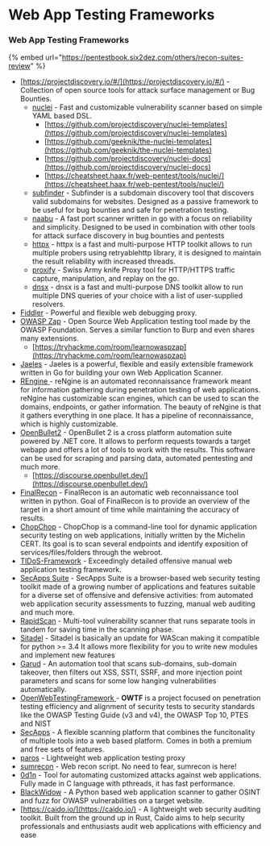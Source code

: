 # Web App Testing Frameworks

### Web App Testing Frameworks

{% embed url="https://pentestbook.six2dez.com/others/recon-suites-review" %}

* [https://projectdiscovery.io/#/](https://projectdiscovery.io/#/) - Collection of open source tools for attack surface management or Bug Bounties.
  * [nuclei](https://github.com/projectdiscovery/nuclei) - Fast and customizable vulnerability scanner based on simple YAML based DSL.
    * [https://github.com/projectdiscovery/nuclei-templates](https://github.com/projectdiscovery/nuclei-templates)
    * [https://github.com/geeknik/the-nuclei-templates](https://github.com/geeknik/the-nuclei-templates)
    * [https://github.com/projectdiscovery/nuclei-docs](https://github.com/projectdiscovery/nuclei-docs)
    * [https://cheatsheet.haax.fr/web-pentest/tools/nuclei/](https://cheatsheet.haax.fr/web-pentest/tools/nuclei/)
  * [subfinder](https://github.com/projectdiscovery/subfinder) - Subfinder is a subdomain discovery tool that discovers valid subdomains for websites. Designed as a passive framework to be useful for bug bounties and safe for penetration testing.
  * [naabu](https://github.com/projectdiscovery/naabu) - A fast port scanner written in go with a focus on reliability and simplicity. Designed to be used in combination with other tools for attack surface discovery in bug bounties and pentests
  * [httpx](https://github.com/projectdiscovery/httpx) - httpx is a fast and multi-purpose HTTP toolkit allows to run multiple probers using retryablehttp library, it is designed to maintain the result reliability with increased threads.
  * [proxify](https://github.com/projectdiscovery/proxify) - Swiss Army knife Proxy tool for HTTP/HTTPS traffic capture, manipulation, and replay on the go.
  * [dnsx](https://github.com/projectdiscovery/dnsx) - dnsx is a fast and multi-purpose DNS toolkit allow to run multiple DNS queries of your choice with a list of user-supplied resolvers.
* [Fiddler](https://www.telerik.com/fiddler) - Powerful and flexible web debugging proxy.
* [OWASP Zap](https://owasp.org/www-project-zap/) - Open Source Web Application testing tool made by the OWASP Foundation. Serves a similar function to Burp and even shares many extensions.
  * [https://tryhackme.com/room/learnowaspzap](https://tryhackme.com/room/learnowaspzap)
* [Jaeles](https://github.com/jaeles-project/jaeles) - Jaeles is a powerful, flexible and easily extensible framework written in Go for building your own Web Application Scanner.
* [REngine ](https://github.com/yogeshojha/rengine)- reNgine is an automated reconnaissance framework meant for information gathering during penetration testing of web applications. reNgine has customizable scan engines, which can be used to scan the domains, endpoints, or gather information. The beauty of reNgine is that it gathers everything in one place. It has a pipeline of reconnaissance, which is highly customizable.
* [OpenBullet2](https://github.com/openbullet/OpenBullet2) - OpenBullet 2 is a cross platform automation suite powered by .NET core. It allows to perform requests towards a target webapp and offers a lot of tools to work with the results. This software can be used for scraping and parsing data, automated pentesting and much more.
  * [https://discourse.openbullet.dev/](https://discourse.openbullet.dev/)
* [FinalRecon](https://github.com/thewhiteh4t/finalrecon) - FinalRecon is an automatic web reconnaissance tool written in python. Goal of FinalRecon is to provide an overview of the target in a short amount of time while maintaining the accuracy of results.
* [ChopChop](https://github.com/michelin/ChopChop) - ChopChop is a command-line tool for dynamic application security testing on web applications, initially written by the Michelin CERT. Its goal is to scan several endpoints and identify exposition of services/files/folders through the webroot.
* [TIDoS-Framework](https://github.com/0xInfection/TIDoS-Framework) - Exceedingly detailed offensive manual web application testing framework.
* [SecApps Suite](https://secapps.com/tools/suite/) - SecApps Suite is a browser-based web security testing toolkit made of a growing number of applications and features suitable for a diverse set of offensive and defensive activities: from automated web application security assessments to fuzzing, manual web auditing and much more.
* [RapidScan](https://github.com/skavngr/rapidscan) - Multi-tool vulnerability scanner that runs separate tools in tandem for saving time in the scanning phase.
* [Sitadel](https://github.com/shenril/Sitadel) - Sitadel is basically an update for WAScan making it compatible for python >= 3.4 It allows more flexibility for you to write new modules and implement new features
* [Garud](https://github.com/R0X4R/Garud) - An automation tool that scans sub-domains, sub-domain takeover, then filters out XSS, SSTI, SSRF, and more injection point parameters and scans for some low hanging vulnerabilities automatically.
* [OpenWebTestingFramework ](https://github.com/owtf/owtf)- **OWTF** is a project focused on penetration testing efficiency and alignment of security tests to security standards like the OWASP Testing Guide (v3 and v4), the OWASP Top 10, PTES and NIST
* [SecApps](web-app-testing-frameworks.md#web-app-testing-resources) - A flexible scanning platform that combines the funcitonality of multiple tools into a web based platform. Comes in both a premium and free sets of features.
* [paros](https://www.kali.org/tools/paros/) - Lightweight web application testing proxy
* [sumrecon](https://github.com/Gr1mmie/sumrecon) - Web recon script. No need to fear, sumrecon is here!
* [0d1n](https://github.com/CoolerVoid/0d1n) - Tool for automating customized attacks against web applications. Fully made in C language with pthreads, it has fast performance.
* [BlackWidow](https://github.com/1N3/BlackWidow) - A Python based web application scanner to gather OSINT and fuzz for OWASP vulnerabilities on a target website.
* [https://caido.io/](https://caido.io/) - A lightweight web security auditing toolkit. Built from the ground up in Rust, Caido aims to help security professionals and enthusiasts audit web applications with efficiency and ease
